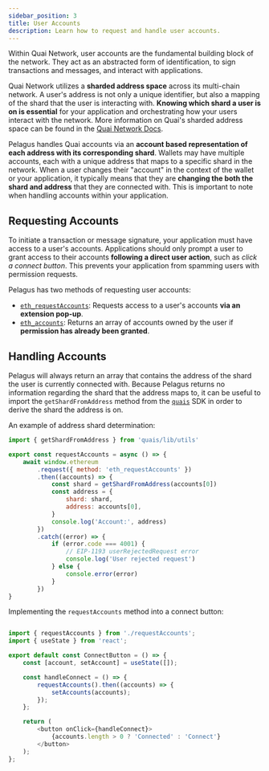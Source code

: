```yaml
---
sidebar_position: 3
title: User Accounts
description: Learn how to request and handle user accounts.
---
```


Within Quai Network, user accounts are the fundamental building block of the network. They act as an abstracted form of identification, to sign transactions and messages, and interact with applications.

Quai Network utilizes a **sharded address space** across its multi-chain network. A user's address is not only a unique identifier, but also a mapping of the shard that the user is interacting with. **Knowing which shard a user is on is essential** for your application and orchestrating how your users interact with the network. More information on Quai's sharded address space can be found in the [Quai Network Docs](https://docs.quai.network/advanced-introduction/hierarchical-structure/sharding#sharded-address-space).

Pelagus handles Quai accounts via an **account based representation of each address with its corresponding shard**. Wallets may have multiple accounts, each with a unique address that maps to a specific shard in the network. When a user changes their "account" in the context of the wallet or your application, it typically means that they are **changing the both the shard and address** that they are connected with. This is important to note when handling accounts within your application.

## Requesting Accounts

To initiate a transaction or message signature, your application must have access to a user's accounts. Applications should only prompt a user to grant access to their accounts **following a direct user action**, such as _click a connect button_. This prevents your application from spamming users with permission requests.

Pelagus has two methods of requesting user accounts:

- [`eth_requestAccounts`](../api/json-rpc-api.md#eth_request_accounts): Requests access to a user's accounts **via an extension pop-up**.
- [`eth_accounts`](../api/json-rpc-api.md#eth_accounts): Returns an array of accounts owned by the user if **permission has already been granted**.

## Handling Accounts

Pelagus will always return an array that contains the address of the shard the user is currently connected with. Because Pelagus returns no information regarding the shard that the address maps to, it can be useful to import the `getShardFromAddress` method from the [`quais`](https://www.npmjs.com/package/quais) SDK in order to derive the shard the address is on.

An example of address shard determination:

```js title="requestAccounts.js"
import { getShardFromAddress } from 'quais/lib/utils'

export const requestAccounts = async () => {
	await window.ethereum
		.request({ method: 'eth_requestAccounts' })
		.then((accounts) => {
			const shard = getShardFromAddress(accounts[0])
			const address = {
				shard: shard,
				address: accounts[0],
			}
			console.log('Account:', address)
		})
		.catch((error) => {
			if (error.code === 4001) {
				// EIP-1193 userRejectedRequest error
				console.log('User rejected request')
			} else {
				console.error(error)
			}
		})
}
```

Implementing the `requestAccounts` method into a connect button:

```js title="ConnectButton.jsx"

import { requestAccounts } from './requestAccounts';
import { useState } from 'react';

export default const ConnectButton = () => {
    const [account, setAccount] = useState([]);

    const handleConnect = () => {
        requestAccounts().then((accounts) => {
            setAccounts(accounts);
        });
    };

    return (
        <button onClick={handleConnect}>
            {accounts.length > 0 ? 'Connected' : 'Connect'}
        </button>
    );
};

```
